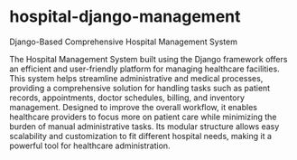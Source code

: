 # hospital-django-management
Django-Based Comprehensive Hospital Management System

The Hospital Management System built using the Django framework offers an efficient and user-friendly platform for managing healthcare facilities. This system helps streamline administrative and medical processes, providing a comprehensive solution for handling tasks such as patient records, appointments, doctor schedules, billing, and inventory management. Designed to improve the overall workflow, it enables healthcare providers to focus more on patient care while minimizing the burden of manual administrative tasks. Its modular structure allows easy scalability and customization to fit different hospital needs, making it a powerful tool for healthcare administration.
